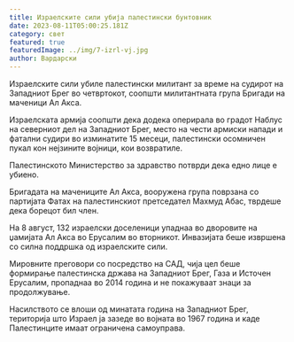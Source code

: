 ```yaml
---
title: Израелските сили убија палестински бунтовник
date: 2023-08-11T05:00:25.181Z
category: свет
featured: true
featuredImage: ../img/7-izrl-vj.jpg
author: Вардарски
---
```

Израелските сили убиле палестински милитант за време на судирот на Западниот Брег во четвртокот, соопшти милитантната група Бригади на маченици Ал Акса.

Израелската армија соопшти дека додека оперирала во градот Наблус на северниот дел на Западниот Брег, место на чести армиски напади и фатални судири во изминатите 15 месеци, палестински осомничен пукал кон нејзините војници, кои возвратиле.

Палестинското Министерство за здравство потврди дека едно лице е убиено.

Бригадата на мачениците Ал Акса, вооружена група поврзана со партијата Фатах на палестинскиот претседател Махмуд Абас, тврдеше дека борецот бил член.

На 8 август, 132 израелски доселеници упаднаа во дворовите на џамијата Ал Акса во Ерусалим во вторникот. Инвазијата беше извршена со силна поддршка од израелските сили.

Мировните преговори со посредство на САД, чија цел беше формирање палестинска држава на Западниот Брег, Газа и Источен Ерусалим, пропаднаа во 2014 година и не покажуваат знаци за продолжување.

Насилството се влоши од минатата година на Западниот Брег, територија што Израел ја зазеде во војната во 1967 година и каде Палестинците имаат ограничена самоуправа.